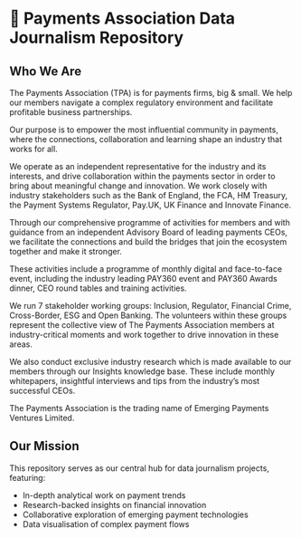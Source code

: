 # 🌟 Payments Association Data Journalism Repository

## Who We Are

The Payments Association (TPA) is for payments firms, big & small. We help our members navigate a complex regulatory environment and facilitate profitable business partnerships.

Our purpose is to empower the most influential community in payments, where the connections, collaboration and learning shape an industry that works for all.

We operate as an independent representative for the industry and its interests, and drive collaboration within the payments sector in order to bring about meaningful change and innovation. We work closely with industry stakeholders such as the Bank of England, the FCA, HM Treasury, the Payment Systems Regulator, Pay.UK, UK Finance and Innovate Finance.

Through our comprehensive programme of activities for members and with guidance from an independent Advisory Board of leading payments CEOs, we facilitate the connections and build the bridges that join the ecosystem together and make it stronger.

These activities include a programme of monthly digital and face-to-face event, including the industry leading PAY360 event and PAY360 Awards dinner, CEO round tables and training activities.

We run 7 stakeholder working groups: Inclusion, Regulator, Financial Crime, Cross-Border, ESG and Open Banking. The volunteers within these groups represent the collective view of The Payments Association members at industry-critical moments and work together to drive innovation in these areas.

We also conduct exclusive industry research which is made available to our members through our Insights knowledge base. These include monthly whitepapers, insightful interviews and tips from the industry’s most successful CEOs.

The Payments Association is the trading name of Emerging Payments Ventures Limited.

## Our Mission

This repository serves as our central hub for data journalism projects, featuring:

- In-depth analytical work on payment trends
- Research-backed insights on financial innovation
- Collaborative exploration of emerging payment technologies
- Data visualisation of complex payment flows
